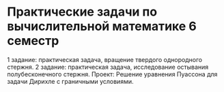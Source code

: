 # Практические задачи по вычислительной математике 6 семестр
1 задание: практическая задача, вращение твердого однородного стержня.
2 задание: практическая задача, исследование остывания полубесконечного стержня.
Проект: Решение уравнения Пуассона для задачи Дирихле с граничными условиями.
